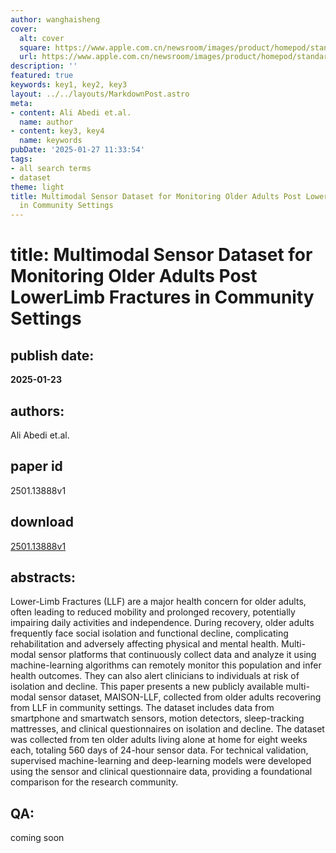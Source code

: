 ```yaml
---
author: wanghaisheng
cover:
  alt: cover
  square: https://www.apple.com.cn/newsroom/images/product/homepod/standard/Apple-HomePod-hero-230118_big.jpg.large_2x.jpg
  url: https://www.apple.com.cn/newsroom/images/product/homepod/standard/Apple-HomePod-hero-230118_big.jpg.large_2x.jpg
description: ''
featured: true
keywords: key1, key2, key3
layout: ../../layouts/MarkdownPost.astro
meta:
- content: Ali Abedi et.al.
  name: author
- content: key3, key4
  name: keywords
pubDate: '2025-01-27 11:33:54'
tags:
- all search terms
- dataset
theme: light
title: Multimodal Sensor Dataset for Monitoring Older Adults Post LowerLimb Fractures
  in Community Settings
---
```


# title: Multimodal Sensor Dataset for Monitoring Older Adults Post LowerLimb Fractures in Community Settings 
## publish date: 
**2025-01-23** 
## authors: 
  Ali Abedi et.al. 
## paper id
2501.13888v1
## download
[2501.13888v1](http://arxiv.org/abs/2501.13888v1)
## abstracts:
Lower-Limb Fractures (LLF) are a major health concern for older adults, often leading to reduced mobility and prolonged recovery, potentially impairing daily activities and independence. During recovery, older adults frequently face social isolation and functional decline, complicating rehabilitation and adversely affecting physical and mental health. Multi-modal sensor platforms that continuously collect data and analyze it using machine-learning algorithms can remotely monitor this population and infer health outcomes. They can also alert clinicians to individuals at risk of isolation and decline. This paper presents a new publicly available multi-modal sensor dataset, MAISON-LLF, collected from older adults recovering from LLF in community settings. The dataset includes data from smartphone and smartwatch sensors, motion detectors, sleep-tracking mattresses, and clinical questionnaires on isolation and decline. The dataset was collected from ten older adults living alone at home for eight weeks each, totaling 560 days of 24-hour sensor data. For technical validation, supervised machine-learning and deep-learning models were developed using the sensor and clinical questionnaire data, providing a foundational comparison for the research community.
## QA:
coming soon
